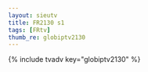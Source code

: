```yaml
--- 
layout: sieutv
title: FR2130 s1
tags: [FRtv]
thumb_re: globiptv2130
---
```

{% include tvadv key="globiptv2130" %} 
